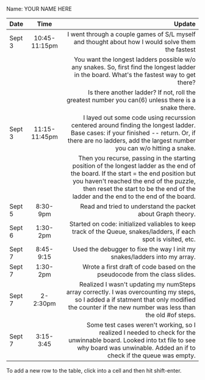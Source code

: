 Name: YOUR NAME HERE

| Date   |     Time      |                                                                                                                                                                                                                                                                 Update |
|:-------|:-------------:|-----------------------------------------------------------------------------------------------------------------------------------------------------------------------------------------------------------------------------------------------------------------------:|
| Sept 3 | 10:45-11:15pm |                                                                                                                                                                       I went through a couple games of S/L myself and thought about how I would solve them the fastest |
|        |               |                                                                                                                             You want the longest ladders possible w/o any snakes. So, first find the longest ladder in the board. What's the fastest way to get there? |
|        |               |                                                                                                                                                                    Is there another ladder? If not, roll the greatest number you can(6) unless there is a snake there. |
| Sept 3 | 11:15-11:45pm |                                                            I layed out some code using recurssion centered around finding the longest ladder. Base cases: if your finished -- return. Or, if there are no ladders, add the largest number you can w/o hitting a snake. | 
|        |               | Then you recurse, passing in the starting position of the longest ladder as the end of the board. If the start = the end position but you haven't reached the end of the puzzle, then reset the start to be the end of the ladder and the end to the end of the board. |
| Sept 5 |   8:30-9pm    |                                                                                                                                                                                                            Read and tried to understand the packet about Graph theory. |
| Sept 6 |   1:30-2pm    |                                                                                                                                                       Started on code: initialized valiables to keep track of the Queue, snakes/ladders, if each spot is visited, etc. |
| Sept 7 |   8:45-9:15   |                                                                                                                                                                                              Used the debugger to fixe the way I init my snakes/ladders into my array. |
| Sept 7 |   1:30-2pm    |                                                                                                                                                                                             Wrote a first draft of code based on the pseudocode from the class slides. |
| Sept 7 |   2-2:30pm    |                                                                        Realized I wasn't updating my numSteps array correctly. I was overcounting my steps, so I added a if statment that only modified the counter if the new number was less than the old #of steps. |
| Sept 7 |   3:15-3:45   |                                                                           Some test cases weren't working, so I realized I needed to check for the unwinnable board. Looked into txt file to see why board was unwinable. Added an if to check if the queue was empty. |


To add a new row to the table, click into a cell and then hit shift-enter.